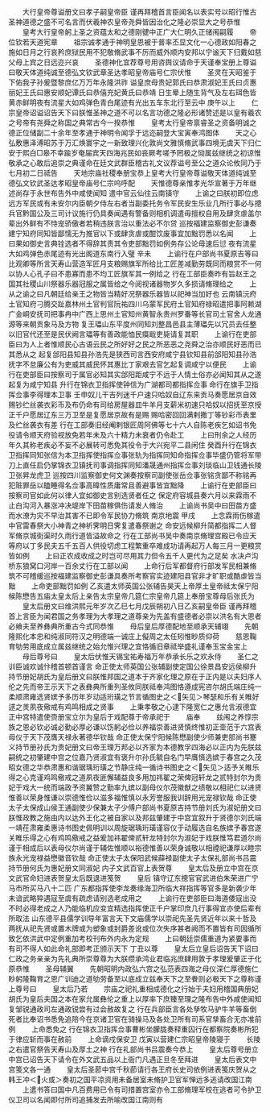<!-- { "loadSidebar": true } -->
　　大行皇帝尊谥册文曰孝子嗣皇帝臣  谨再拜稽首言臣闻名以表实号以昭行惟古圣神道德之盛不可名言而伏羲神农皇帝尧舜皆因治化之隆必崇显大之号恭惟
　　皇考大行皇帝躬上圣之资蕴太和之德刚徤中正广大仁明久正储闱嗣履
　　帝位钦若天道宪章
　　祖宗诚孝通于神明皇恩被于普率丕显文化一心德政如阳春之施如日月之行哀矜庶狱民用不犯敬脩武事不厉而威外顺内安邦以宁谧天下归戴如慈父母上宾之日远迩兴哀
　　圣德神化宜荐尊号用咨舆议请命于天谨奉宝册上尊谥曰敬天体道纯诚至德弘文钦武章圣达孝昭皇帝庙号仁宗伏惟
　　圣灵在天昭鉴于下佑我子孙爰暨黎庶亿万万年永隆洪祚  谥皇庶母贵妃郭氏曰恭肃淑妃王氏曰贞惠丽妃王氏曰惠安顺妃谭氏曰恭僖充妃黄氏曰恭靖  日生晕上随生背气及左右珥色皆黄赤鲜明夜有流星大如鸡弹色青白尾迹有光出五车东北行至云中  庚午以上
　　仁宗皇帝诏谥诏告天下曰朕惟圣神之道不可以名言功德之隆必形诸赞述是以皇有羲农之号帝有尧舜之称国之典常古今一揆恭惟
　　皇考太行皇帝禀睿圣之资备明诚之德正位储副二十余年至孝通于神明令闻孚于远迩嗣登大宝寅奉鸿图体
　　天之心弘敷惠泽溥昭苏于万汇焕寰宇之一新致理兴化敦尚文雅慎脩武事四境无虞天下归仁安于熙白□皋不幸踰岁奄届宾天四海兆民如丧厥考嗟予罔极之恸属兹继统之初谅惟敬承之心敢后追崇之典谨命在廷文武群臣稽古礼文议荐谥号至公之道众论攸同乃于七月初二日祗告
　　天地宗庙社稷奉册宝恭上皇考大行皇帝尊谥敬天体道纯诚至德弘文钦武圣达孝昭皇帝庙号仁宗呜呼配
　　天惟德尊亲惟孝光华宣著于万年继述尚存于永世布告外中咸使闻知  遣中官云仙往云南镇守
　　上谕之曰朕初即位虑远方军民或有未安尔内臣朝夕侍左右者当副委托务令军民安生乐业几所行事必与摠兵官黔国公及三司计议施行仍具奏闻遇有警备则相机调遣毋擅权自用及肆贪虐盖尔辈出外鲜有不恃宠骄傲者若稍违朕言治以重法必不尔贷  巡按福建监察御史彭谦奏建宁知府同知皆鄙懦无为推官以下或肆贪虐或酣饮废事宜加黜罚悉以名闻
　　上曰果如御史言典铨选者不得辞其责其令吏部黜罚如例务存公论毋速后愆  夜有流星大如鸡弹色赤尾迹有光出阁道东南行入璧  辛未
　　上谕行在户部尚书夏原吉等曰比观卿等所言天寿山营造军匠月支粮赐旗军所给比工匠差减勤劳既同而粮赏不一何以协人心孔子曰不患寡而患不均工匠旗军其一例给之  行在工部臣奏昨有旨赵王之国其社稷山川祭器乐器冠服之属皆给之今阅视诸器物岁久多损请脩理给之
　　上从之谕之曰凡朝廷给亲王之物皆当精好况祭器乐器皆以祀神当加好也  云南镇沅府土官知府刁腾交趾嘉林州土官判官阮祐四川乌蒙军民府土官知府禄昭遣把事阿赖湖广金峒安抚司把事冉中广西上思州土官知州黄智永贵州罗番等长官司土官舍人龙通源等来朝贡象马及方物  复王瓃山东平度州同知刘整昌邑县主薄瓃先以冗员去任整以旧官代还至是民伏阙言瓃等有善政能恤民瘼戢吏毙请复其职
　　上谕行在吏部臣曰为人上者惟顺民心古语云民之所好好之民之所恶恶之尧舜之治亦顺民好恶而已其悉从之  起复郃阳县知县孙浩先是狭西司言西安府咸宁县钦知县前郃阳知县孙浩抚字不怠廉公有为吏威其威民怀其惠比丁家艰去官乞起复调咸宁以便民
　　上谕行在吏部臣曰按察司于属官必知其实郃阳距咸宁不远于人情土俗亦必闻知其从之遂起复为咸宁知县  升行在锦衣卫指挥使钟信为广湖都司都指挥佥事  命行在旗手卫指挥佥事李得理本卫事  壬申奴儿干吉列迷千户速只哈奴自辽东来贡马奏愿居京自效赐钞纻丝袭衣彩币及布仍命有司给房屋器皿牛羊月支薪米初速只哈奴以招抚至京授正千户愿居辽东三万卫至是复愿居京故有是赐  赐哈密回回满剌撒丁等钞彩币表里及纻丝袭衣有差  行在工部奏旧经阉剌银匠周阿佛等七十六人自陈老疾乞如诏书免役请令顺天府验视放免若年未及六十精力未衰者仍令赴工
　　上曰刑余之人经历年久其称老疾必不妄不必展转可悉免其役令于大兴宛平二县闲住  癸酉升行在锦衣卫指挥同知张信为本卫指挥使指挥佥事张轨为指挥同知命指挥佥事毕盛仍管将军带刀上直任启仍掌锦衣卫镇抚司事调指挥同知潘晟通州指挥佥事刘琰临山卫钱通长陵卫张昇龙虎卫  巡按四川监察御史何文渊奏按察司副使张岳佥事张铭贪鄙不称铭再犯赃罪岳以瞌睡得名佥事高暐性质庸常且善避事皆宜黜降
　　上谕行在吏部臣曰按察司官如此何以律人宜如御史言别选贤者任之  保定府容城县奏六月以来霖雨不止白沟河入暴涨冲决堤岸下田苗稼俱伤请发人脩治
　　上谕尚书吴中曰田苗方盛而水潦为灾不早治其害不已即令军民协力脩筑  南京地震  甲戌
　　上念霖雨伤稼遣中官雷春祭大小神青之神祈霁明日霁复遣春祭谢之  命安远候柳升简都指挥二人督军脩京城街渠时久雨行道皆溢故命之  行在工部尚书吴中奏南京脩理宫殿已令应天等府以丁多民夫五千五百人供役切虑工程繁重卒难成功请再起万人每三月一更粮赏皆如例
　　上曰正农成收成之时岂可尽用其力但令五千人更代为之足矣  水决卢沟桥东狼窝口河岸一百余丈行在工部以闻
　　上命行后军都督府行部发军民相兼脩筑不可稽缓巡按福建监察御史彭谦具奏所考察官实迹建阳县官非才旷职或酷虐皆当黜
　　上命吏部黜罚如例  乙亥遣太师英国公张辅告昊天上帝厚土皇帝祗太保宁阳候陈懋告五庙太皇太后上亲告太宗皇帝几筵仁宗皇帝几筵上奉册宝尊母后张氏为
　　皇太后册文曰维洪熙元年岁次乙巳七月戊辰朔初八日乙亥嗣皇帝臣  谨再拜稽首上言臣为闻君国之务孝理为大孝理之道尊亲为先盖有盛德者必崇以洪名有大恩者必飨夫至养彝典所重古今式同恭惟
　　母后皇后厚德配地至顺承天辅翊
　　先朝隆熙化本忠和纯淑同符汉之明德端一诚庄上儗周之太任矧惟眇质仰荷
　　慈恩鞠育劬劳用底成立属兹继统之始允惟兴理之宜恪循旧章祗举盛礼谨奉玉宝金宝上
　　母后尊号曰
　　皇太后伏惟天锡宝祐寿福万年恭承长乐之欢永侍
　　圣仁之训臣诚欢诚忭稽首顿首谨言  命正使太师英国公张辅副使定国公徐景昌安远侯柳升持节册妃胡氏为皇后册文曰朕惟邦国之道本于齐家化理之原在于正内是以夫妇序人伦之先而帝王示天下之表彝典所重列圣攸同朕祗奉鸿图恪遵成宪咨尔胡氏端庄纯一柔顺肃雍选贤嫔予多历年岁动适珩璜之节言循图史之＜矢见＞琴瑟和乐有关睢好逑之羙夙夜儆戒有鸡鸣相成之贤事
　　上秉孝敬之心逮下隆宽仁之惠允言淑德宜正中宫特遣使赍册宝立尔为皇后于戏配尊于帝承祀于
　　庙奉
　　兹闱之养惇宗族之恩必钦必诚必勤必厚必谦以饬躬必俭以养福崇善进贤慎终惟初正壸范于六宫表母仪于天下茂膺天禄永著德华钦哉  命正使太保宁阳候陈懋副使少师兼吏部尚书蹇义持节册孙氏为贵妃册文曰帝王理万邦必以齐家为本德教孚四海必以正内为先朕兹嗣统之初肇建中宫之位嘉乃贤淑宜有褒升尔孙氏毓自名门早膺慎选嫔于春宫之久茂昭女德之华恭肃惠和谐琚瑀珩璜之节静庄纯一循诗书图史之＜矢见＞适予关睢乐得之心克谨鸡鸣儆戒之道夙夜匪懈辅益良多用加祎翟之荣俾冠轩龙之贰特封尔为贵妃于戏大一统而端政予资翼赞之勤率九嫔以副母仪尔茂徽猷之绩敬以相祀仁以进贤惟善以荣身惟谦以崇德惟俭以滋多福惟慎以永芳誉服我训辞用光宠禄钦哉  命正使太子太保成山侯王通副使少保兼太子少傅户部尚书夏原吉持节册刘氏为淑妃册文曰朕惟政教之施由内以达外王化之被自家以及邦兹肇建于中宫宜叙升于贤德尔刘氏端一靖茌肃雍柔惠诗书图史佩明训以周旋琚瑀珩璜谨容仪于动履选自名族嫔予春宫遂关睢乐得之心有鸡鸣儆戒之益爰加祎翟俾贰轩龙特封尔为淑妃于戏朕惟笃君道尔尚谨于相成后以表母仪尔尚谨于辅佐惟顺以裕德惟善以荣身诚敬以相禋祀谦厚以睦宗族永光宠禄益懋徽音钦哉  命正使太子太保阳武候薛禄副使太子太保礼部尚书吕震持节册何氏为惠妃册文同淑妃  内子文武百官上表贺尊
　　皇太后及册立中宫在京文武官命妇进表贺皇太后既退进笺贺
　　皇后  镇守辽东摠官官武进伯朱荣进广宁马市所买马八十二匹  广东都指挥使李龙奏缘海卫所临大祥指挥等官多是新袭少年未谙武略猝遇寇至虞有疏虑请别选老成用之
　　上谕行在吏部臣曰海道倭寇出没不时必得老成之人乃能临机应变宜精选指挥使正千户掌印庶几行事得宜亦使后辈有所取法  山东德平县儒学训导年富言天下文庙儒学以崇祀先圣先贤近年以来十哲及两抚从祀先贤或置木牌或为塑象或封爵差讹或位次失序甚者阙而不置皆有司因循所致乞依洪武中定例重加考校刊布外内永为定规
　　上曰朝廷崇儒重道为紧要事而有司不得人如此命礼部即考正颁示天下  丁丑以尊
　　皇太后立皇后诏告天下诏曰仁政之务亲亲为先礼典所崇尊尊为大朕缵承鸿业君临兆庶肆用敦于孝理爰肇正于化原恭惟
　　圣母辅翼
　　先朝昭明内政弘六宫之弘范表四海之母仪深仁厚德施仁眇躬隆鞠育之恩广训迪之道劬劳备至以底成立兹奉天下之至餋则必极天下之尊称谨上尊号曰
　　皇太后乃若
　　宗庙之祀礼重相成德化之行始于夫妇用稽国典册妃胡氏为皇后夫国之本在家允属彝伦之重上以厚率下庶臻至理之隆布告中外咸使闻知  复邹锐通政司左通政锐尝有过会赦故复之  行在兵部臣言各处孳牧马驴牛羊等畜倒死者比奉诏书悉免追陪今在京诸卫官在骑操马及各处卫所有司系官孳畜合无亦准前例
　　上命悉免之  行在锦衣卫指挥佥事曹彬坐朦胧奏释重囚行在都察院奏彬所犯于律应斩而事在赦前
　　上命谪戍保安卫  戊寅以营建仁宗昭皇帝陵寝于
　　长陵之右遣官祭告天寿山及厚土之神  行在礼部尚书吕震奏今恭上
　　皇太后尊号册立中宫已诏告天下请令在外文武五品以上衙门凡遇正旦冬至拜进
　　皇太后表文中宫笺文各一通
　　皇太后圣莭中宫千秋莭请行各王府长史司依例进表笺庆贺从之  韩王冲＜火或＞奏初之国平凉资用未备居室未脩护卫官军惮远多逃请改国江南
　　上遣书答曰国中凡百费用已令有司措置宫室亦令工部脩理军校在逃者可令护卫仪卫司以名闻即付所司追捕发去所喻改国江南则有
